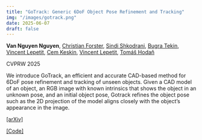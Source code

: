 ```yaml
---
title: "GoTrack: Generic 6DoF Object Pose Refinement and Tracking"
img: "/images/gotrack.png"
date: 2025-06-07
draft: false
---
```

**Van Nguyen Nguyen**, [Christian Forster](https://www.cforster.ch), [Sindi Shkodrani](https://www.linkedin.com/in/sindi-shkodrani/), [Bugra Tekin](https://btekin.github.io), [Vincent Lepetit](https://vincentlepetit.github.io/), [Cem Keskin](https://www.linkedin.com/in/cem-keskin-23692a15), [Vincent Lepetit](https://vincentlepetit.github.io/), [Tomáš Hodaň](https://thodan.github.io/)

CVPRW 2025

We introduce GoTrack, an efficient and accurate CAD-based method for 6DoF pose refinement and tracking of unseen objects. Given a CAD model of an object, an RGB image with known intrinsics that shows the object in an unknown pose, and an initial object pose, Gotrack refines the object pose such as the 2D projection of the model aligns closely with the object’s appearance in the image.

[[arXiv]](https://arxiv.org/abs/2506.07155)

[[Code]](https://github.com/facebookresearch/gotrack)
